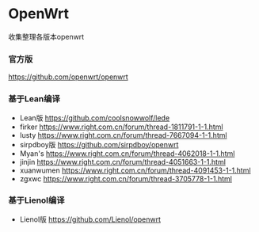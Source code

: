 # OpenWrt
收集整理各版本openwrt

### 官方版
https://github.com/openwrt/openwrt

### 基于Lean编译
* Lean版 https://github.com/coolsnowwolf/lede
* firker https://www.right.com.cn/forum/thread-1811791-1-1.html
* lusty https://www.right.com.cn/forum/thread-7667094-1-1.html
* sirpdboy版 https://github.com/sirpdboy/openwrt
* Myan's https://www.right.com.cn/forum/thread-4062018-1-1.html
* jinjin https://www.right.com.cn/forum/thread-4051663-1-1.html
* xuanwumen https://www.right.com.cn/forum/thread-4091453-1-1.html
* zgxwc https://www.right.com.cn/forum/thread-3705778-1-1.html

### 基于Lienol编译
* Lienol版 https://github.com/Lienol/openwrt
